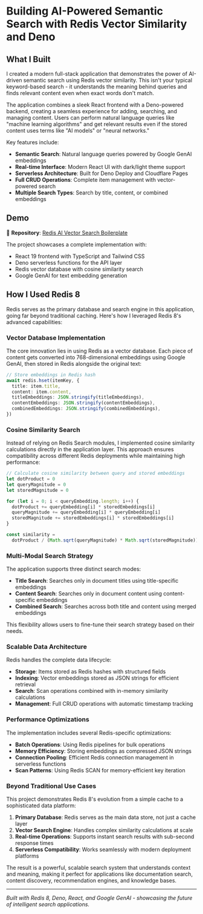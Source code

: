 # Building AI-Powered Semantic Search with Redis Vector Similarity and Deno

## What I Built

I created a modern full-stack application that demonstrates the power of AI-driven semantic search using Redis vector similarity. This isn't your typical keyword-based search - it understands the meaning behind queries and finds relevant content even when exact words don't match.

The application combines a sleek React frontend with a Deno-powered backend, creating a seamless experience for adding, searching, and managing content. Users can perform natural language queries like "machine learning algorithms" and get relevant results even if the stored content uses terms like "AI models" or "neural networks."

Key features include:

- **Semantic Search**: Natural language queries powered by Google GenAI embeddings
- **Real-time Interface**: Modern React UI with dark/light theme support
- **Serverless Architecture**: Built for Deno Deploy and Cloudflare Pages
- **Full CRUD Operations**: Complete item management with vector-powered search
- **Multiple Search Types**: Search by title, content, or combined embeddings

## Demo

🔗 **Repository**: [Redis AI Vector Search Boilerplate](https://github.com/your-username/redis-ai-vector-search)

The project showcases a complete implementation with:

- React 19 frontend with TypeScript and Tailwind CSS
- Deno serverless functions for the API layer
- Redis vector database with cosine similarity search
- Google GenAI for text embedding generation

## How I Used Redis 8

Redis serves as the primary database and search engine in this application, going far beyond traditional caching. Here's how I leveraged Redis 8's advanced capabilities:

### Vector Database Implementation

The core innovation lies in using Redis as a vector database. Each piece of content gets converted into 768-dimensional embeddings using Google GenAI, then stored in Redis alongside the original text:

```typescript
// Store embeddings in Redis hash
await redis.hset(itemKey, {
  title: item.title,
  content: item.content,
  titleEmbeddings: JSON.stringify(titleEmbeddings),
  contentEmbeddings: JSON.stringify(contentEmbeddings),
  combinedEmbeddings: JSON.stringify(combinedEmbeddings),
})
```

### Cosine Similarity Search

Instead of relying on Redis Search modules, I implemented cosine similarity calculations directly in the application layer. This approach ensures compatibility across different Redis deployments while maintaining high performance:

```typescript
// Calculate cosine similarity between query and stored embeddings
let dotProduct = 0
let queryMagnitude = 0
let storedMagnitude = 0

for (let i = 0; i < queryEmbedding.length; i++) {
  dotProduct += queryEmbedding[i] * storedEmbeddings[i]
  queryMagnitude += queryEmbedding[i] * queryEmbedding[i]
  storedMagnitude += storedEmbeddings[i] * storedEmbeddings[i]
}

const similarity =
  dotProduct / (Math.sqrt(queryMagnitude) * Math.sqrt(storedMagnitude))
```

### Multi-Modal Search Strategy

The application supports three distinct search modes:

- **Title Search**: Searches only in document titles using title-specific embeddings
- **Content Search**: Searches only in document content using content-specific embeddings
- **Combined Search**: Searches across both title and content using merged embeddings

This flexibility allows users to fine-tune their search strategy based on their needs.

### Scalable Data Architecture

Redis handles the complete data lifecycle:

- **Storage**: Items stored as Redis hashes with structured fields
- **Indexing**: Vector embeddings stored as JSON strings for efficient retrieval
- **Search**: Scan operations combined with in-memory similarity calculations
- **Management**: Full CRUD operations with automatic timestamp tracking

### Performance Optimizations

The implementation includes several Redis-specific optimizations:

- **Batch Operations**: Using Redis pipelines for bulk operations
- **Memory Efficiency**: Storing embeddings as compressed JSON strings
- **Connection Pooling**: Efficient Redis connection management in serverless functions
- **Scan Patterns**: Using Redis SCAN for memory-efficient key iteration

### Beyond Traditional Use Cases

This project demonstrates Redis 8's evolution from a simple cache to a sophisticated data platform:

1. **Primary Database**: Redis serves as the main data store, not just a cache layer
2. **Vector Search Engine**: Handles complex similarity calculations at scale
3. **Real-time Operations**: Supports instant search results with sub-second response times
4. **Serverless Compatibility**: Works seamlessly with modern deployment platforms

The result is a powerful, scalable search system that understands context and meaning, making it perfect for applications like documentation search, content discovery, recommendation engines, and knowledge bases.

---

_Built with Redis 8, Deno, React, and Google GenAI - showcasing the future of intelligent search applications._

